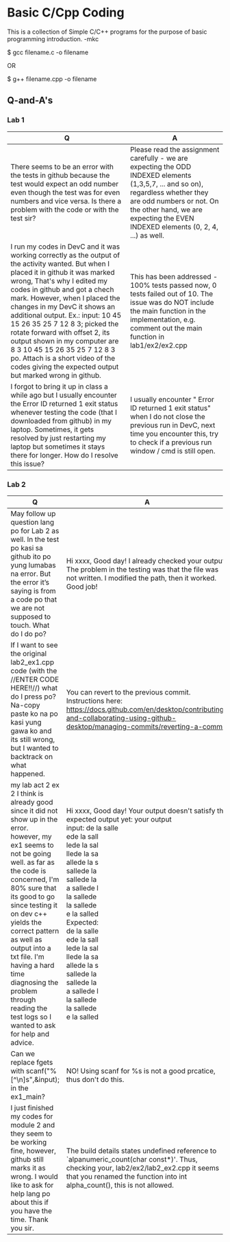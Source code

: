 # Basic C/Cpp Coding 

This is a collection of Simple C/C++ programs for the purpose of basic programming introduction.
                                                                                         -mkc

$ gcc filename.c -o filename

 OR

$ g++ filename.cpp -o filename

## Q-and-A's

### Lab 1

| Q  | A |
| ------------- | ------------- |
| There seems to be an error with the tests in github because the test would expect an odd number even though the test was for even numbers and vice versa. Is there a problem with the code or with the test sir?  | Please read the assignment carefully - we are expecting the ODD INDEXED elements (1,3,5,7, ... and so on), regardless whether they are odd numbers or not. On the other hand,  we are expecting the EVEN INDEXED elements (0, 2, 4, ...) as well.  |
| I run my codes in DevC and it was working correctly as the output of the activity wanted. But when I placed it in github it was marked wrong, That's why I edited my codes in github and got a chech mark. However, when I placed the changes in my DevC it shows an additional output. Ex.: input: 10 45 15 26 35 25 7 12 8 3; picked the rotate forward with offset 2, its output shown in my computer are 8 3 10 45 15 26 35 25 7 12 8 3 po. Attach is a short video of the codes giving the expected output but marked wrong in github. | This has been addressed - 100% tests passed now, 0 tests failed out of 10. The issue was do NOT include the main function in the implementation, e.g. comment out the main function in lab1/ex2/ex2.cpp |
| I forgot to bring it up in class a while ago but I usually encounter the Error ID returned 1 exit status whenever testing the code (that I downloaded from github) in my laptop. Sometimes, it gets resolved by just restarting my laptop but sometimes it stays there for longer. How do I resolve this issue? | I usually encounter " Error ID returned 1 exit status" when I do not close the previous run in DevC, next time you encounter this, try to check if a previous run window / cmd is still open. |


### Lab 2

| Q  | A |
| ------------- | ------------- |
| May follow up question lang po for Lab 2 as well. In the test po kasi sa github ito po yung lumabas na error. But the error it’s saying is from a code po that we are not supposed to touch. What do I do po?  | Hi xxxx, Good day! I already checked your output. The problem in the testing was that the  file was not written. I modified the path, then it worked. Good job!  |
|If I want to see the original lab2_ex1.cpp code (with the //ENTER CODE HERE!!//) what do I press po? Na-copy paste ko na po kasi yung gawa ko and its still wrong, but I wanted to backtrack on what happened.| You can revert to the previous commit. Instructions here: https://docs.github.com/en/desktop/contributing-and-collaborating-using-github-desktop/managing-commits/reverting-a-commit |
|my lab act 2 ex 2 I think is already good since it did not show up in the error. however, my ex1 seems to not be going well. as far as the code is concerned, I'm 80% sure that its good to go since testing it on dev c++ yields the correct pattern as well as output into a txt file. I'm having a hard time diagnosing the problem through reading the test logs so I wanted to ask for help and advice.| Hi xxxx, Good day! Your output doesn't satisfy the expected output yet: your output <br>input: de la salle <br>ede la sall <br>lede la sal <br>llede la sa <br> allede la s <br>sallede la <br>sallede la <br>a sallede l <br>la sallede <br>la sallede <br>e la salled <br>Expected:  <br>de la salle  <br>ede la sall  <br>lede la sal  <br>llede la sa  <br>allede la s  <br>sallede la  <br>sallede la  <br>a sallede l  <br>la sallede  <br>la sallede  <br>e la salled  <br>| 
| Can we replace fgets with scanf("%[^\n]s",&input); in the ex1_main?  | NO! Using scanf for %s is not a good prcatice, thus don't do this. |
| I just finished my codes for module 2 and they seem to be working fine, however, github still marks it as wrong. I would like to ask for help lang po about this if you have the time. Thank you sir. | The build details states undefined reference to `alpanumeric_count(char const*)'. Thus, checking your, lab2/ex2/lab2_ex2.cpp it seems that you renamed the function into int alpha_count(), this is not allowed. |
